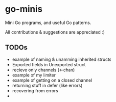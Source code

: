 # go-minis
Mini Go programs, and useful Go patterns.

All contributions & suggestions are appreciated :)

## TODOs
* example of naming & unamming inherited structs
* Exported fields in Unexported struct
* recieve only channels (<-chan)
* example of my limiter
* example of getting on a closed channel
* returning stuff in defer (like errors)
* recovering from errors
* 